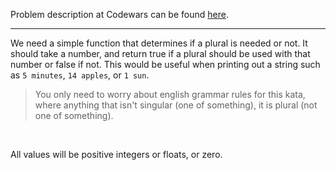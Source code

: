 Problem description at Codewars can be found
[here](https://www.codewars.com/kata/52ceafd1f235ce81aa00073a/train/python).

-------------

We need a simple function that determines if a plural is needed or not. It should take a number, and
return true if a plural should be used with that number or false if not. This would be useful when
printing out a string such as `5 minutes`, `14 apples`, or `1 sun`.

> You only need to worry about english grammar rules for this kata, where anything that isn't
> singular (one of something), it is plural (not one of something).
<br>

All values will be positive integers or floats, or zero.
